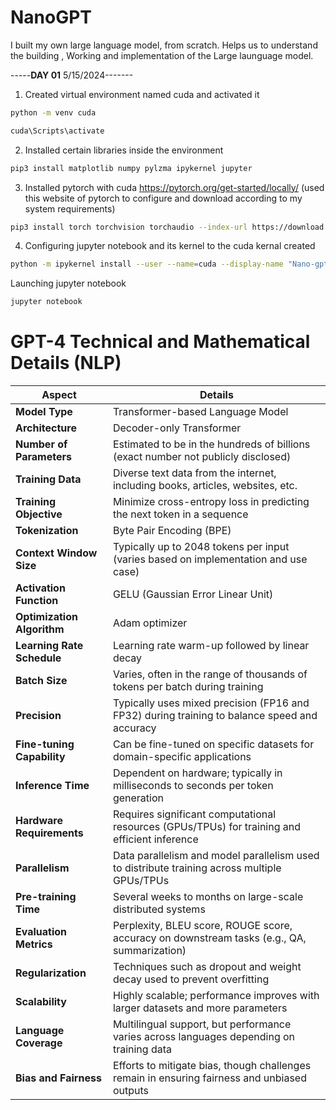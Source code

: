 # NanoGPT
I built my own large language model, from scratch. Helps us to understand the building , Working and implementation of the Large launguage model.

-----**DAY 01** 5/15/2024-------
1. Created virtual environment named cuda and activated it 
```bash
python -m venv cuda
```
```bash
cuda\Scripts\activate
```
2. Installed certain libraries inside the environment
```bash
pip3 install matplotlib numpy pylzma ipykernel jupyter
```
3. Installed pytorch with cuda
   https://pytorch.org/get-started/locally/  (used this website of pytorch to configure and download according to my system requirements)
```bash
pip3 install torch torchvision torchaudio --index-url https://download.pytorch.org/whl/cu121
```
4. Configuring jupyter notebook and its kernel to the cuda kernal created 
```bash
python -m ipykernel install --user --name=cuda --display-name "Nano-gpt" 
```
Launching jupyter notebook
```bash
jupyter notebook
```





























































































# GPT-4 Technical and Mathematical Details (NLP)

| **Aspect**                 | **Details**                                                                                   |
|----------------------------|-----------------------------------------------------------------------------------------------|
| **Model Type**             | Transformer-based Language Model                                                              |
| **Architecture**           | Decoder-only Transformer                                                                     |
| **Number of Parameters**   | Estimated to be in the hundreds of billions (exact number not publicly disclosed)             |
| **Training Data**          | Diverse text data from the internet, including books, articles, websites, etc.                |
| **Training Objective**     | Minimize cross-entropy loss in predicting the next token in a sequence                        |
| **Tokenization**           | Byte Pair Encoding (BPE)                                                                      |
| **Context Window Size**    | Typically up to 2048 tokens per input (varies based on implementation and use case)           |
| **Activation Function**    | GELU (Gaussian Error Linear Unit)                                                             |
| **Optimization Algorithm** | Adam optimizer                                                                                |
| **Learning Rate Schedule** | Learning rate warm-up followed by linear decay                                                |
| **Batch Size**             | Varies, often in the range of thousands of tokens per batch during training                   |
| **Precision**              | Typically uses mixed precision (FP16 and FP32) during training to balance speed and accuracy  |
| **Fine-tuning Capability** | Can be fine-tuned on specific datasets for domain-specific applications                       |
| **Inference Time**         | Dependent on hardware; typically in milliseconds to seconds per token generation              |
| **Hardware Requirements**  | Requires significant computational resources (GPUs/TPUs) for training and efficient inference |
| **Parallelism**            | Data parallelism and model parallelism used to distribute training across multiple GPUs/TPUs  |
| **Pre-training Time**      | Several weeks to months on large-scale distributed systems                                    |
| **Evaluation Metrics**     | Perplexity, BLEU score, ROUGE score, accuracy on downstream tasks (e.g., QA, summarization)   |
| **Regularization**         | Techniques such as dropout and weight decay used to prevent overfitting                       |
| **Scalability**            | Highly scalable; performance improves with larger datasets and more parameters                |
| **Language Coverage**      | Multilingual support, but performance varies across languages depending on training data      |
| **Bias and Fairness**      | Efforts to mitigate bias, though challenges remain in ensuring fairness and unbiased outputs   |
